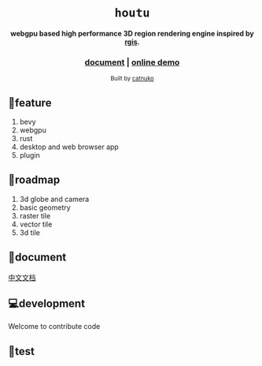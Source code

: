 <div align="center">

  <h1><code>houtu</code></h1>

  <strong>webgpu based high performance 3D region rendering engine inspired by <a href="https://github.com/frewsxcv/rgis">rgis</a>.</strong>

  <h3>
    <a href="#">document</a>
    <span> | </span>
    <a href="#">online demo</a>
  </h3>

  <sub>Built by <a href="https://github.com/catnuko">catnuko</a></sub>
</div>

## 🚀feature
1. bevy
2. webgpu
3. rust
4. desktop and web browser app
5. plugin

## 🐪roadmap
1. 3d globe and camera
2. basic geometry
3. raster tile
4. vector tile
5. 3d tile
## 📖document
[中文文档](./README_zh.md)

## 💻development
Welcome to contribute code


## 🐒test
